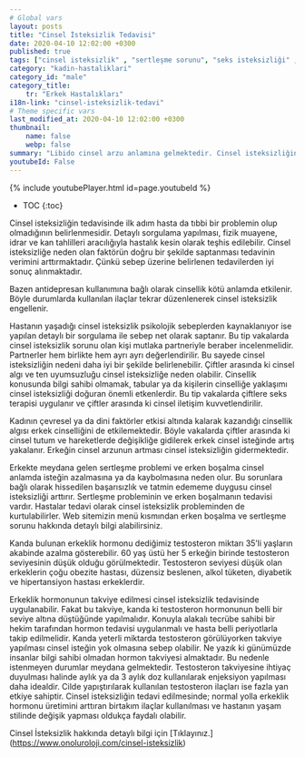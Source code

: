 ```yaml
---
# Global vars
layout: posts
title: "Cinsel İsteksizlik Tedavisi"
date: 2020-04-10 12:02:00 +0300
published: true
tags: ["cinsel isteksizlik" , "sertleşme sorunu", "seks isteksizliği" , "az libido" , "düşük libido", "cinsel isteksizlik sebebi" , "cinsel isteksizlik nedeni" , "cinsel isteksizlik tedavi" , "iktidarsızlık" , "cinsel isteksizlik ilaç" , "cinsel isteksizlik hormon" , "erkek cinsel isteksizliği" , "kadın cinsel isteksizlik" , "cinsel isteksizlik çözüm" , "cinsel isteksizlik sorun" , "cinsel isteksizlik nedir" , "cinsel isteksizlik nasıl giderilir" , "cinsel isteksizlik niye olur"]
category: "kadin-hastaliklari"
category_id: "male"
category_title:
    tr: "Erkek Hastalıkları"
i18n-link: "cinsel-isteksizlik-tedavi"
# Theme specific vars
last_modified_at: 2020-04-10 12:02:00 +0300
thumbnail:
    name: false
    webp: false
summary: "Libido cinsel arzu anlamına gelmektedir. Cinsel isteksizliğin birçok nedeni vardır. Genelde partnerler beraber muayene edilmelidir. Tedavi sebebe yöneliktir. Makalemizde cinsel isteksizlik detaylıca anlatılmaktadır."
youtubeId: False
---
```

{% include youtubePlayer.html id=page.youtubeId %}

* TOC
{:toc}

Cinsel isteksizliğin tedavisinde ilk adım hasta da tıbbi bir problemin olup olmadığının belirlenmesidir. Detaylı sorgulama yapılması, fizik muayene, idrar ve kan tahlilleri aracılığıyla hastalık kesin olarak teşhis edilebilir. Cinsel isteksizliğe neden olan faktörün doğru bir şekilde saptanması tedavinin verimini arttırmaktadır. Çünkü sebep üzerine belirlenen tedavilerden iyi sonuç alınmaktadır.

Bazen antidepresan kullanımına bağlı olarak cinsellik kötü anlamda etkilenir. Böyle durumlarda kullanılan ilaçlar tekrar düzenlenerek cinsel isteksizlik engellenir.

Hastanın yaşadığı cinsel isteksizlik psikolojik sebeplerden kaynaklanıyor ise yapılan detaylı bir sorgulama ile sebep net olarak saptanır. Bu tip vakalarda cinsel isteksizlik sorunu olan kişi mutlaka partneriyle beraber incelenmelidir. Partnerler hem birlikte hem ayrı ayrı değerlendirilir. Bu sayede cinsel isteksizliğin nedeni daha iyi bir şekilde belirlenebilir. Çiftler arasında ki cinsel algı ve ten uyumsuzluğu cinsel isteksizliğe neden olabilir. Cinsellik konusunda bilgi sahibi olmamak, tabular ya da kişilerin cinselliğe yaklaşımı cinsel isteksizliği doğuran önemli etkenlerdir. Bu tip vakalarda çiftlere seks terapisi uygulanır ve çiftler arasında ki cinsel iletişim kuvvetlendirilir.

Kadının çevresel ya da dini faktörler etkisi altında kalarak kazandığı cinsellik algısı erkek cinselliğini de etkilemektedir. Böyle vakalarda çiftler arasında ki cinsel tutum ve hareketlerde değişikliğe gidilerek erkek cinsel isteğinde artış yakalanır. Erkeğin cinsel arzunun artması cinsel isteksizliğin gidermektedir.

Erkekte meydana gelen sertleşme problemi ve erken boşalma cinsel anlamda isteğin azalmasına ya da kaybolmasına neden olur. Bu sorunlara bağlı olarak hissedilen başarısızlık ve tatmin edememe duygusu cinsel isteksizliği arttırır. Sertleşme probleminin ve erken boşalmanın tedavisi vardır. Hastalar tedavi olarak cinsel isteksizlik probleminden de kurtulabilirler. Web sitemizin menü kısmından erken boşalma ve sertleşme sorunu hakkında detaylı bilgi alabilirsiniz.

Kanda bulunan erkeklik hormonu dediğimiz testosteron miktarı 35’li yaşların akabinde azalma gösterebilir. 60 yaş üstü her 5 erkeğin birinde testosteron seviyesinin düşük olduğu görülmektedir. Testosteron seviyesi düşük olan erkeklerin çoğu obezite hastası, düzensiz beslenen, alkol tüketen, diyabetik ve hipertansiyon hastası erkeklerdir.

Erkeklik hormonunun takviye edilmesi cinsel isteksizlik tedavisinde uygulanabilir. Fakat bu takviye, kanda ki testosteron hormonunun belli bir seviye altına düştüğünde yapılmalıdır. Konuyla alakalı tecrübe sahibi bir hekim tarafından hormon tedavisi uygulanmalı ve hasta belli periyotlarla takip edilmelidir. Kanda yeterli miktarda testosteron görülüyorken takviye yapılması cinsel isteğin yok olmasına sebep olabilir. Ne yazık ki günümüzde insanlar bilgi sahibi olmadan hormon takviyesi almaktadır. Bu nedenle istenmeyen durumlar meydana gelmektedir. Testosteron takviyesine ihtiyaç duyulması halinde aylık ya da 3 aylık doz kullanılarak enjeksiyon yapılması daha idealdir. Cilde yapıştırılarak kullanılan testosteron ilaçları ise fazla yan etkiye sahiptir. Cinsel isteksizliğin tedavi edilmesinde; normal yolla erkeklik hormonu üretimini arttıran birtakım ilaçlar kullanılması ve hastanın yaşam stilinde değişik yapması oldukça faydalı olabilir.



Cinsel İsteksizlik hakkında detaylı bilgi için [Tıklayınız.] (https://www.onoluroloji.com/cinsel-isteksizlik)
